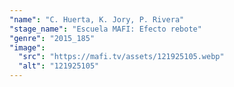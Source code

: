 ```yaml
---
"name": "C. Huerta, K. Jory, P. Rivera"
"stage_name": "Escuela MAFI: Efecto rebote"
"genre": "2015_185"
"image":
  "src": "https://mafi.tv/assets/121925105.webp"
  "alt": "121925105"
---
```

